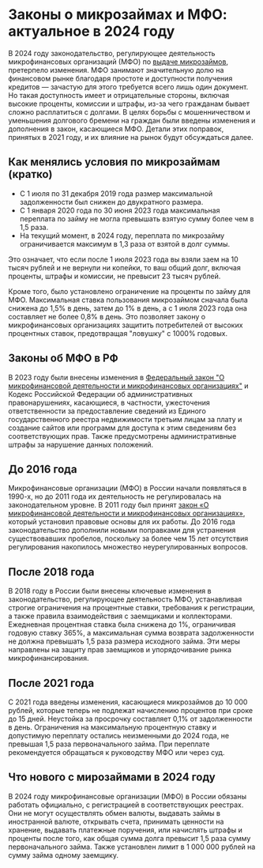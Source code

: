 # Законы о микрозаймах и МФО: актуальное в 2024 году

В 2024 году законодательство, регулирующее деятельность микрофинансовых организаций (МФО) по [выдаче микрозаймов](https://kreditguide.ru/mikrozaymy/), претерпело изменения. МФО занимают значительную долю на финансовом рынке благодаря простоте и доступности получения кредитов — зачастую для этого требуется всего лишь один документ. Но такая доступность имеет и отрицательные стороны, включая высокие проценты, комиссии и штрафы, из-за чего гражданам бывает сложно расплатиться с долгами. В целях борьбы с мошенничеством и уменьшения долгового бремени на граждан были введены изменения и дополнения в закон, касающиеся МФО. Детали этих поправок, принятых в 2021 году, и их влияние на рынок будут обсуждаться далее.

## Как менялись условия по микрозаймам (кратко)

- С 1 июля по 31 декабря 2019 года размер максимальной задолженности был снижен до двукратного размера.
- С 1 января 2020 года по 30 июня 2023 года максимальная переплата по займу не могла превышать взятую сумму более чем в 1,5 раза.
- На текущий момент, в 2024 году, переплата по микрозайму ограничивается максимум в 1,3 раза от взятой в долг суммы.

Это означает, что если после 1 июля 2023 года вы взяли заем на 10 тысяч рублей и не вернули ни копейки, то ваш общий долг, включая проценты, штрафы и комиссии, не превысит 23 тысяч рублей.

Кроме того, было установлено ограничение на проценты по займу для МФО. Максимальная ставка пользования микрозаймом сначала была снижена до 1,5% в день, затем до 1% в день, а с 1 июля 2023 года она составляет не более 0,8% в день. Это позволяет закону о микрофинансовых организациях защитить потребителей от высоких процентных ставок, предотвращая "ловушку" с 1000% годовых.

## Законы об МФО в РФ

В 2023 году были внесены изменения в [Федеральный закон "О микрофинансовой деятельности и микрофинансовых организациях"](https://www.consultant.ru/document/cons_doc_LAW_102112/) и Кодекс Российской Федерации об административных правонарушениях, касающиеся, в частности, ужесточения ответственности за предоставление сведений из Единого государственного реестра недвижимости третьим лицам за плату и создание сайтов или программ для доступа к этим сведениям без соответствующих прав. Также предусмотрены административные штрафы за нарушение данных положений​​.

## До 2016 года

Микрофинансовые организации (МФО) в России начали появляться в 1990-х, но до 2011 года их деятельность не регулировалась на законодательном уровне. В 2011 году был принят [закон «О микрофинансовой деятельности и микрофинансовых организациях»](https://www.consultant.ru/document/cons_doc_LAW_102112/), который установил правовые основы для их работы. До 2016 года законодательство дополнили новыми поправками для устранения существовавших пробелов, поскольку за более чем 15 лет отсутствия регулирования накопилось множество неурегулированных вопросов.

## После 2018 года

В 2018 году в России были внесены ключевые изменения в законодательство, регулирующее деятельность МФО, устанавливая строгие ограничения на процентные ставки, требования к регистрации, а также правила взаимодействия с заемщиками и коллекторами. Ежедневная процентная ставка была снижена до 1%, ограничивая годовую ставку 365%, а максимальная сумма возврата задолженности не должна превышать 1,5 раза размера исходного займа. Эти меры направлены на защиту прав заемщиков и упорядочивание рынка микрофинансирования.

## После 2021 года

С 2021 года введены изменения, касающиеся микрозаймов до 10 000 рублей, которые теперь не подлежат начислению процентов при сроке до 15 дней. Неустойка за просрочку составляет 0,1% от задолженности в день. Ограничения на максимальную процентную ставку и допустимую переплату остались неизменными до 2024 года, не превышая 1,5 раза первоначального займа. При переплате рекомендуется обращаться к руководству МФО или через суд.

## Что нового с мирозаймами в 2024 году

В 2024 году микрофинансовые организации (МФО) в России обязаны работать официально, с регистрацией в соответствующих реестрах. Они не могут осуществлять обмен валюты, выдавать займы в иностранной валюте, открывать счета, принимать ценности на хранение, выдавать платежные поручения, или начислять штрафы и проценты после того, как общая сумма долга превысит 1,5 раза сумму первоначального займа. Также установлен лимит в 1 000 000 рублей на сумму займа одному заемщику.


